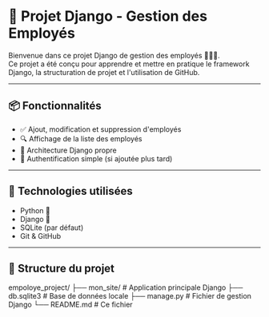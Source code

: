 # 🎯 Projet Django - Gestion des Employés

Bienvenue dans ce projet Django de gestion des employés 👨🏽‍💻.  
Ce projet a été conçu pour apprendre et mettre en pratique le framework Django, la structuration de projet et l'utilisation de GitHub.

---

## 📦 Fonctionnalités

- ✅ Ajout, modification et suppression d'employés
- 🔍 Affichage de la liste des employés
- 🧠 Architecture Django propre
- 🔐 Authentification simple (si ajoutée plus tard)

---

## 🚀 Technologies utilisées

- Python 🐍
- Django 🧩
- SQLite (par défaut)
- Git & GitHub

---

## 📁 Structure du projet

empoloye_project/
├── mon_site/ # Application principale Django
├── db.sqlite3 # Base de données locale
├── manage.py # Fichier de gestion Django
└── README.md # Ce fichier
